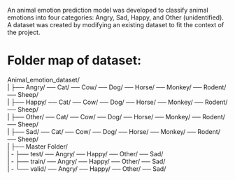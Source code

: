 An animal emotion prediction model was developed to classify animal emotions into four categories: Angry, Sad, Happy, and Other (unidentified). A dataset was created by modifying an existing dataset to fit the context of the project. 

# Folder map of dataset:

Animal_emotion_dataset/ <br />
|
├── Angry/ ── Cat/ ── Cow/ ── Dog/ ── Horse/ ── Monkey/ ── Rodent/ ── Sheep/  <br />
| 
├── Happy/ ── Cat/ ── Cow/ ── Dog/ ── Horse/ ── Monkey/ ── Rodent/ ── Sheep/  <br />
|
├── Other/ ── Cat/ ── Cow/ ── Dog/ ── Horse/ ── Monkey/ ── Rodent/ ── Sheep/  <br />
|
├── Sad/ ── Cat/ ── Cow/ ── Dog/ ── Horse/ ── Monkey/ ── Rodent/ ── Sheep/  <br />
|
├── Master Folder/ <br />
|  -  ├── test/ ── Angry/ ── Happy/ ── Other/ ── Sad/ <br />
|  -  ├── train/ ── Angry/ ── Happy/ ── Other/ ── Sad/ <br />
|  -  └── valid/ ── Angry/ ── Happy/ ── Other/ ── Sad/ <br />

